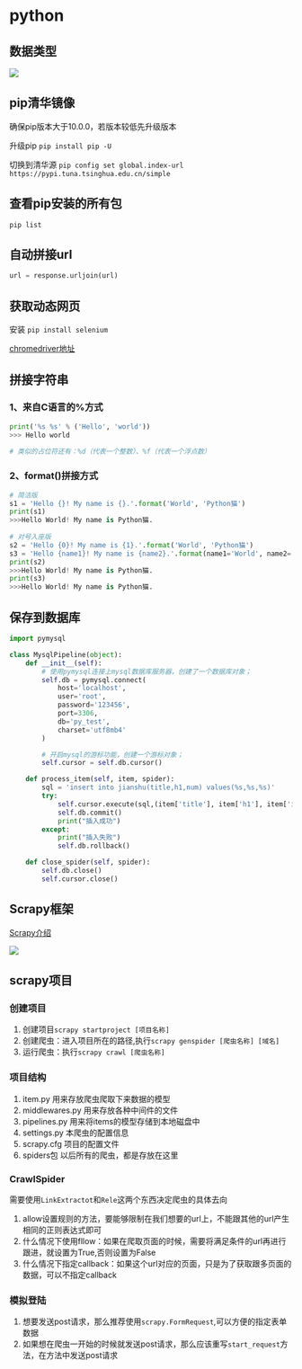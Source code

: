 # python
## 数据类型
![](https://gitee.com/jianglin521/picgoImg/raw/master/img/20200324083829.png)


## pip清华镜像
确保pip版本大于10.0.0，若版本较低先升级版本

升级pip `pip install pip -U`

切换到清华源 `pip config set global.index-url https://pypi.tuna.tsinghua.edu.cn/simple`

## 查看pip安装的所有包
`pip list`

## 自动拼接url
```py
url = response.urljoin(url)
```
## 获取动态网页
安装  `pip install selenium`

[chromedriver地址](http://chromedriver.storage.googleapis.com/index.html)

## 拼接字符串
### 1、来自C语言的%方式
```py
print('%s %s' % ('Hello', 'world'))
>>> Hello world

# 类似的占位符还有：%d（代表一个整数）、%f（代表一个浮点数）
```
### 2、format()拼接方式
```py
# 简洁版
s1 = 'Hello {}! My name is {}.'.format('World', 'Python猫')
print(s1)
>>>Hello World! My name is Python猫.
 
# 对号入座版
s2 = 'Hello {0}! My name is {1}.'.format('World', 'Python猫')
s3 = 'Hello {name1}! My name is {name2}.'.format(name1='World', name2='Python猫')
print(s2)
>>>Hello World! My name is Python猫.
print(s3)
>>>Hello World! My name is Python猫.
```


## 保存到数据库
```py
import pymysql

class MysqlPipeline(object):
    def __init__(self):
        # 使用pymysql连接上mysql数据库服务器，创建了一个数据库对象；
        self.db = pymysql.connect(
            host='localhost',
            user='root',
            password='123456',
            port=3306,
            db='py_test',
            charset='utf8mb4'
        )

        # 开启mysql的游标功能，创建一个游标对象；              
        self.cursor = self.db.cursor()

    def process_item(self, item, spider):
        sql = 'insert into jianshu(title,h1,num) values(%s,%s,%s)'
        try:
            self.cursor.execute(sql,(item['title'], item['h1'], item['index']))
            self.db.commit()
            print("插入成功")
        except:
            print("插入失败")
            self.db.rollback()

    def close_spider(self, spider):
        self.db.close()
        self.cursor.close()
```

## Scrapy框架
[Scrapy介绍](https://www.jianshu.com/p/02cecfad9ef0)

![](https://gitee.com/jianglin521/picgoImg/raw/master/img/20200403090433.webp)

## scrapy项目
### 创建项目
1. 创建项目`scrapy startproject [项目名称]`
2. 创建爬虫：进入项目所在的路径,执行`scrapy genspider [爬虫名称] [域名]`
3. 运行爬虫：执行`scrapy crawl [爬虫名称]`

### 项目结构
1. item.py 用来存放爬虫爬取下来数据的模型
2. middlewares.py 用来存放各种中间件的文件
3. pipelines.py 用来将items的模型存储到本地磁盘中
4. settings.py 本爬虫的配置信息
5. scrapy.cfg 项目的配置文件
6. spiders包 以后所有的爬虫，都是存放在这里

### CrawlSpider
需要使用`LinkExtractot`和`Rele`这两个东西决定爬虫的具体去向
1. allow设置规则的方法，要能够限制在我们想要的url上，不能跟其他的url产生相同的正则表达式即可
2. 什么情况下使用fllow：如果在爬取页面的时候，需要将满足条件的url再进行跟进，就设置为True,否则设置为False
3. 什么情况下指定callback：如果这个url对应的页面，只是为了获取跟多页面的数据，可以不指定callback

### 模拟登陆
1. 想要发送post请求，那么推荐使用`scrapy.FormRequest`,可以方便的指定表单数据
2. 如果想在爬虫一开始的时候就发送post请求，那么应该重写`start_request`方法，在方法中发送post请求




